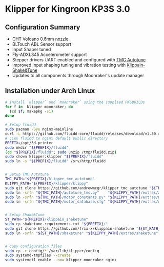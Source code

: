 # Klipper for Kingroon KP3S 3.0

## Configuration Summary
- CHT Volcano 0.6mm nozzle
- BLTouch ABL Sensor support
- Input Shaper tuned
- Fly-ADXL345 Accelerometer support
- Stepper drivers UART enabled and configured with [TMC Autotune](https://github.com/andrewmcgr/klipper_tmc_autotune)
- Improved input shaping tuning and vibration testing with [Klippain-Shake&Tune](https://github.com/frix-x/klippain-shaketune)
- Updates to all components through Moonraker's update manager

## Installation under Arch Linux
```bash
# Install `klipper` and `moonraker` using the supplied PKGBUILDs
for f in  klipper moonraker; do
  (cd $f; makepkg -si)
done

# Setup fluidd
sudo pacman -Syu nginx-mainline
curl -L https://github.com/fluidd-core/fluidd/releases/download/v1.30.4/fluidd.zip -o /tmp/fluidd.zip
# Link fluidd to nginx default public directory
PREFIX=/opt/3d-printer
sudo mkdir "${PREFIX}/fluidd"
(cd "${PREFIX}/fluidd"; sudo unzip /tmp/fluidd.zip)
sudo chown klipper:klipper "${PREFIX}/fluidd"
sudo ln -s "${PREFIX}/fluidd" /srv/http/fluidd


# Setup TMC Autotune
TMC_PATH="${PREFIX}/klipper_tmc_autotune"
KLIPPY_PATH="${PREFIX}/klipper/klippy"
sudo git clone https://github.com/andrewmcgr/klipper_tmc_autotune "${TMC_PATH}"
sudo ln -srfn "${TMC_PATH}/autotune_tmc.py"    "${KLIPPY_PATH}/extras/autotune_tmc.py"
sudo ln -srfn "${TMC_PATH}/motor_constants.py" "${KLIPPY_PATH}/extras/motor_constants.py"
sudo ln -srfn "${TMC_PATH}/motor_database.cfg" "${KLIPPY_PATH}/extras/motor_database.cfg"


# Setup Shake&Tune
ST_PATH="${PREFIX}/klippain_shaketune"
sudo cp shaketune-requirements.txt "${PREFIX}/"
sudo git clone https://github.com/frix-x/klippain-shaketune "${ST_PATH}"
sudo ln -srfn "${ST_PATH}/shaketune" "${KLIPPY_PATH}/extras/shaketune"


# Copy configuration files
sudo cp -r config/* /var/lib/klipper/config
sudo systemd-tmpfiles --create
sudo systemctl enable --now klipper moonraker nginx
```
